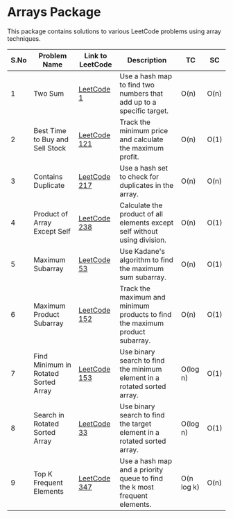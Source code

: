 # Arrays Package

This package contains solutions to various LeetCode problems using array techniques.

| S.No | Problem Name                | Link to LeetCode                                      | Description                                                                                        | TC     | SC     |
|------|-----------------------------|-------------------------------------------------------|----------------------------------------------------------------------------------------------------|--------|--------|
| 1    | Two Sum                     | [LeetCode 1](https://leetcode.com/problems/two-sum/)           | Use a hash map to find two numbers that add up to a specific target. | O(n)   | O(n)   |
| 2    | Best Time to Buy and Sell Stock | [LeetCode 121](https://leetcode.com/problems/best-time-to-buy-and-sell-stock/) | Track the minimum price and calculate the maximum profit. | O(n)   | O(1)   |
| 3    | Contains Duplicate          | [LeetCode 217](https://leetcode.com/problems/contains-duplicate/) | Use a hash set to check for duplicates in the array. | O(n)   | O(n)   |
| 4    | Product of Array Except Self | [LeetCode 238](https://leetcode.com/problems/product-of-array-except-self/) | Calculate the product of all elements except self without using division. | O(n)   | O(1)   |
| 5    | Maximum Subarray            | [LeetCode 53](https://leetcode.com/problems/maximum-subarray/) | Use Kadane's algorithm to find the maximum sum subarray. | O(n)   | O(1)   |
| 6    | Maximum Product Subarray     | [LeetCode 152](https://leetcode.com/problems/maximum-product-subarray/) | Track the maximum and minimum products to find the maximum product subarray. | O(n)   | O(1)   |
| 7    | Find Minimum in Rotated Sorted Array | [LeetCode 153](https://leetcode.com/problems/find-minimum-in-rotated-sorted-array/) | Use binary search to find the minimum element in a rotated sorted array. | O(log n) | O(1)   |
| 8    | Search in Rotated Sorted Array | [LeetCode 33](https://leetcode.com/problems/search-in-rotated-sorted-array/) | Use binary search to find the target element in a rotated sorted array. | O(log n) | O(1)   |
| 9    | Top K Frequent Elements     | [LeetCode 347](https://leetcode.com/problems/top-k-frequent-elements/) | Use a hash map and a priority queue to find the k most frequent elements. | O(n log k) | O(n)   |